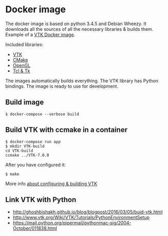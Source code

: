 # Docker image

The docker image is based on python 3.4.5 and Debian Wheezy. It 
downloads all the sources of all the necessary libraries & builds them.
Example of a [VTK Docker image](https://hub.docker.com/r/srikanthnagella/vtk-docker/~/dockerfile/).

Included libraries:

* [VTK](http://www.vtk.org/)
* [CMake](https://cmake.org/)
* [OpenGL](https://www.opengl.org/)
* [Tcl & Tk](https://www.tcl.tk/)

The images automatically builds everything. The VTK library has Python
bindings. The image is ready to use for development.

## Build image

```
$ docker-compose --verbose build
```

## Build VTK with ccmake in a container

```
$ docker-compose run app
$ mkdir VTK-build
cd VTK-build
ccmake ../VTK-7.0.0
```

After you have configured it:
```
$ make
```

More info [about configuring & building VTK](http://www.vtk.org/Wiki/VTK/Configure_and_Build)

## Link VTK with Python

* http://ghoshbishakh.github.io/blog/blogpost/2016/03/05/buid-vtk.html
* http://www.vtk.org/Wiki/VTK/Tutorials/PythonEnvironmentSetup
* https://mail.python.org/pipermail/pythonmac-sig/2004-October/011838.html

